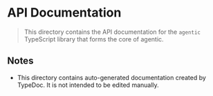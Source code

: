 # API Documentation

> This directory contains the API documentation for the `agentic` TypeScript library that forms the core of agentic.

## Notes

-   This directory contains auto-generated documentation created by TypeDoc. It is not intended to be edited manually.
